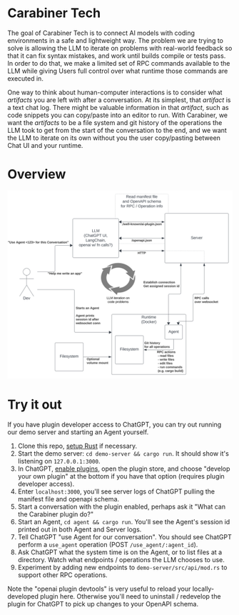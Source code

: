 # Carabiner Tech

The goal of Carabiner Tech is to connect AI models with coding environments in a safe and lightweight way. The problem we are trying to solve is allowing the LLM to iterate on problems with real-world feedback so that it can fix syntax mistakes, and work until builds compile or tests pass. In order to do that, we make a limited set of RPC commands available to the LLM while giving Users full control over what runtime those commands are executed in.

One way to think about human-computer interactions is to consider what *artifacts* you are left with after a conversation. At its simplest, that *artifact* is a text chat log. There might be valuable information in that *artifact*, such as code snippets you can copy/paste into an editor to run. With Carabiner, we want the *artifacts* to be a file system and git history of the operations the LLM took to get from the start of the conversation to the end, and we want the LLM to iterate on its own without you the user copy/pasting between Chat UI and your runtime.

# Overview


![Overview Diagram](./docs/diagrams/overview.svg)


# Try it out

If you have plugin developer access to ChatGPT, you can try out running our demo server and starting an Agent yourself.

1. Clone this repo, [setup Rust](https://www.rust-lang.org/tools/install) if necessary.
2. Start the demo server: `cd demo-server && cargo run`. It should show it's listening on `127.0.0.1:3000`.
3. In ChatGPT, [enable plugins](https://help.openai.com/en/articles/7183286-how-to-access-plugins), open the plugin store, and choose "develop your own plugin" at the bottom if you have that option (requires plugin developer access).
4. Enter `localhost:3000`, you'll see server logs of ChatGPT pulling the manifest file and openapi schema.
5. Start a conversation with the plugin enabled, perhaps ask it "What can the Carabiner plugin do?"
6. Start an Agent, `cd agent && cargo run`. You'll see the Agent's session id printed out in both Agent and Server logs.
7. Tell ChatGPT "use Agent <session id> for our conversation". You should see ChatGPT perform a `use_agent` operation (POST `/use_agent/:agent_id`).
8. Ask ChatGPT what the system time is on the Agent, or to list files at a directory. Watch what endpoints / operations the LLM chooses to use.
9. Experiment by adding new endpoints to `demo-server/src/api/mod.rs` to support other RPC operations. 

Note the "openai plugin devtools" is very useful to reload your locally-developed plugin here. Otherwise you'll need to uninstall / redevelop the plugin for ChatGPT to pick up changes to your OpenAPI schema.

